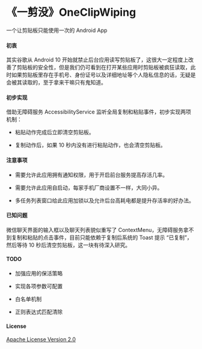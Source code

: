 # 《一剪没》OneClipWiping

 一个让剪贴板只能使用一次的 Android App

#### 初衷

其实谷歌从 Android 10 开始就禁止后台应用读写剪贴板了，这很大一定程度上改善了剪贴板的安全性，但是我们仍可看到在打开某些应用时剪贴板被疯狂读取，此时如果剪贴板里存在手机号、身份证号以及详细地址等个人隐私信息的话，无疑是会被其读取的，至于拿来干嘛只有鬼知道。

#### 初步实现

借助无障碍服务 AccessibilityService 监听全局复制和粘贴事件，初步实现两项机制：

- 粘贴动作完成后立即清空剪贴板。

- 复制动作后，如果 10 秒内没有进行粘贴动作，也会清空剪贴板。

#### 注意事项

- 需要允许此应用拥有通知权限，用于开启前台服务提高存活几率。

- 需要允许此应用自启动，每家手机厂商设置不一样，大同小异。

- 多任务列表窗口给此应用加锁以及允许后台高耗电都是提升存活率的好办法。

#### 已知问题

微信聊天界面的输入框以及聊天列表貌似重写了 ContextMenu，无障碍服务拿不到复制和粘贴的点击事件，目前只能依赖于复制后系统的 Toast 提示 “已复制”，然后等待 10 秒后清空剪贴板，这一块有待深入研究。

#### TODO

- 加强应用的保活策略

- 实现各项参数可配置

- 白名单机制

- 正则表达式匹配清除

#### License

[Apache License Version 2.0](https://github.com/li-yu/OneClipWiping/blob/main/LICENSE)

